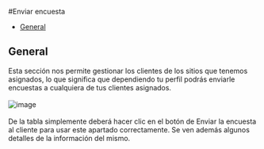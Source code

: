 #Enviar encuesta
 - [General](#head1)

## <a name="head1">General</a>
Esta sección nos permite gestionar los clientes de los sitios que tenemos asignados, lo que significa que dependiendo tu perfil podrás enviarle encuestas a cualquiera de tus clientes asignados.<br><br>
![image](/images/docs/survey/EnvioEncuesta.png)<br><br>
De la tabla simplemente deberá hacer clic en el botón de Enviar la encuesta al cliente para usar este apartado correctamente. Se ven además algunos detalles de la información del mismo.
